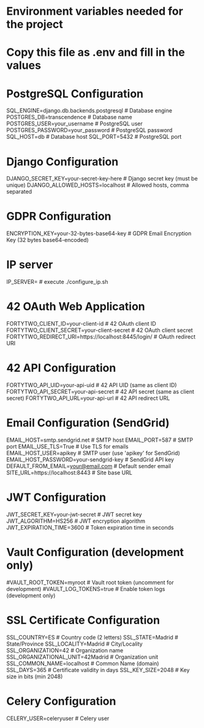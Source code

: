 # Environment variables needed for the project
# Copy this file as .env and fill in the values

# PostgreSQL Configuration
SQL_ENGINE=django.db.backends.postgresql   # Database engine
POSTGRES_DB=transcendence                  # Database name
POSTGRES_USER=your_username                # PostgreSQL user
POSTGRES_PASSWORD=your_password            # PostgreSQL password
SQL_HOST=db                                # Database host
SQL_PORT=5432                              # PostgreSQL port

# Django Configuration
DJANGO_SECRET_KEY=your-secret-key-here     # Django secret key (must be unique)
DJANGO_ALLOWED_HOSTS=localhost             # Allowed hosts, comma separated

# GDPR Configuration
ENCRYPTION_KEY=your-32-bytes-base64-key    # GDPR Email Encryption Key (32 bytes base64-encoded)

# IP server 
IP_SERVER=                                 # execute ./configure_ip.sh

# 42 OAuth Web Application
FORTYTWO_CLIENT_ID=your-client-id          # 42 OAuth client ID
FORTYTWO_CLIENT_SECRET=your-client-secret  # 42 OAuth client secret
FORTYTWO_REDIRECT_URI=https://localhost:8445/login/  # OAuth redirect URI

# 42 API Configuration
FORTYTWO_API_UID=your-api-uid              # 42 API UID (same as client ID)
FORTYTWO_API_SECRET=your-api-secret        # 42 API secret (same as client secret)
FORTYTWO_API_URL=your-api-url              # 42 API redirect URL

# Email Configuration (SendGrid)
EMAIL_HOST=smtp.sendgrid.net               # SMTP host
EMAIL_PORT=587                             # SMTP port
EMAIL_USE_TLS=True                         # Use TLS for emails
EMAIL_HOST_USER=apikey                     # SMTP user (use 'apikey' for SendGrid)
EMAIL_HOST_PASSWORD=your-sendgrid-key      # SendGrid API key
DEFAULT_FROM_EMAIL=your@email.com          # Default sender email
SITE_URL=https://localhost:8443            # Site base URL

# JWT Configuration
JWT_SECRET_KEY=your-jwt-secret             # JWT secret key
JWT_ALGORITHM=HS256                        # JWT encryption algorithm
JWT_EXPIRATION_TIME=3600                   # Token expiration time in seconds

# Vault Configuration (development only)
#VAULT_ROOT_TOKEN=myroot                   # Vault root token (uncomment for development)
#VAULT_LOG_TOKENS=true                     # Enable token logs (development only)

# SSL Certificate Configuration
SSL_COUNTRY=ES                             # Country code (2 letters)
SSL_STATE=Madrid                           # State/Province
SSL_LOCALITY=Madrid                        # City/Locality
SSL_ORGANIZATION=42                        # Organization name
SSL_ORGANIZATIONAL_UNIT=42Madrid           # Organization unit
SSL_COMMON_NAME=localhost                  # Common Name (domain)
SSL_DAYS=365                               # Certificate validity in days
SSL_KEY_SIZE=2048                          # Key size in bits (min 2048)

# Celery Configuration
CELERY_USER=celeryuser                     # Celery user
